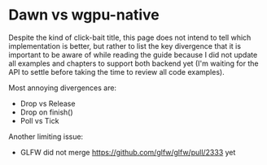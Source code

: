 Dawn vs wgpu-native
===================

Despite the kind of click-bait title, this page does not intend to tell which implementation is better, but rather to list the key divergence that it is important to be aware of while reading the guide because I did not update all examples and chapters to support both backend yet (I'm waiting for the API to settle before taking the time to review all code examples).

Most annoying divergences are:

 - Drop vs Release
 - Drop on finish()
 - Poll vs Tick

Another limiting issue:

 - GLFW did not merge https://github.com/glfw/glfw/pull/2333 yet
